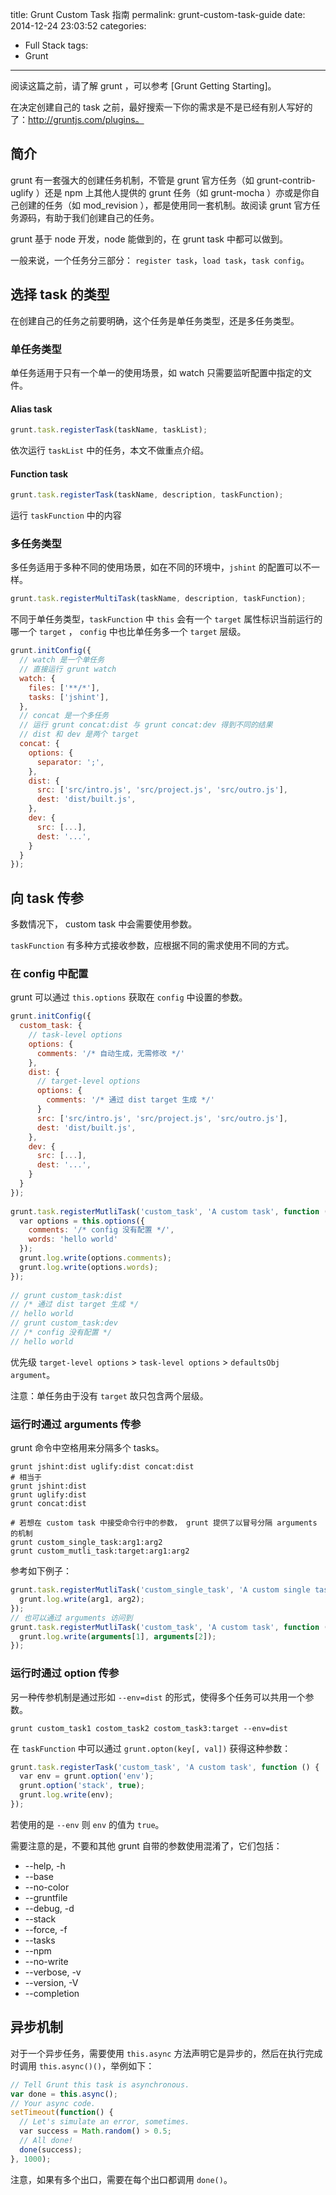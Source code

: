 title: Grunt Custom Task 指南
permalink: grunt-custom-task-guide
date: 2014-12-24 23:03:52
categories:
- Full Stack
tags:
- Grunt
---

阅读这篇之前，请了解 grunt ，可以参考 [Grunt Getting Starting]。

在决定创建自己的 task 之前，最好搜索一下你的需求是不是已经有别人写好的了：http://gruntjs.com/plugins。

<!-- more -->

## 简介

grunt 有一套强大的创建任务机制，不管是 grunt 官方任务（如 grunt-contrib-uglify ）还是 npm 上其他人提供的 grunt 任务（如 grunt-mocha ）亦或是你自己创建的任务（如 mod_revision ），都是使用同一套机制。故阅读 grunt 官方任务源码，有助于我们创建自己的任务。

grunt 基于 node 开发，node 能做到的，在 grunt task 中都可以做到。

一般来说，一个任务分三部分： `register task`，`load task`，`task config`。

## 选择 task 的类型

在创建自己的任务之前要明确，这个任务是单任务类型，还是多任务类型。

### 单任务类型

单任务适用于只有一个单一的使用场景，如 watch 只需要监听配置中指定的文件。

#### Alias task

```js
grunt.task.registerTask(taskName, taskList);
```

依次运行 `taskList` 中的任务，本文不做重点介绍。

#### Function task

```js
grunt.task.registerTask(taskName, description, taskFunction);
```

运行 `taskFunction` 中的内容

### 多任务类型

多任务适用于多种不同的使用场景，如在不同的环境中，`jshint` 的配置可以不一样。

```js
grunt.task.registerMultiTask(taskName, description, taskFunction);
```

不同于单任务类型，`taskFunction` 中 `this` 会有一个 `target` 属性标识当前运行的哪一个 `target` ， `config` 中也比单任务多一个 `target` 层级。

```js
grunt.initConfig({
  // watch 是一个单任务
  // 直接运行 grunt watch
  watch: {
    files: ['**/*'],
    tasks: ['jshint'],
  },
  // concat 是一个多任务
  // 运行 grunt concat:dist 与 grunt concat:dev 得到不同的结果
  // dist 和 dev 是两个 target
  concat: {
    options: {
      separator: ';',
    },
    dist: {
      src: ['src/intro.js', 'src/project.js', 'src/outro.js'],
      dest: 'dist/built.js',
    },
    dev: {
      src: [...],
      dest: '...',
    }
  }
});
```

## 向 task 传参

多数情况下， custom task 中会需要使用参数。

`taskFunction` 有多种方式接收参数，应根据不同的需求使用不同的方式。

### 在 config 中配置

grunt 可以通过 `this.options` 获取在 `config` 中设置的参数。

```js
grunt.initConfig({
  custom_task: {
    // task-level options
    options: {
      comments: '/* 自动生成，无需修改 */'
    },
    dist: {
      // target-level options
      options: {
        comments: '/* 通过 dist target 生成 */'
      }
      src: ['src/intro.js', 'src/project.js', 'src/outro.js'],
      dest: 'dist/built.js',
    },
    dev: {
      src: [...],
      dest: '...',
    }
  }
});
 
grunt.task.registerMutliTask('custom_task', 'A custom task', function () {
  var options = this.options({
    comments: '/* config 没有配置 */',
    words: 'hello world'
  });
  grunt.log.write(options.comments);
  grunt.log.write(options.words);
});
 
// grunt custom_task:dist
// /* 通过 dist target 生成 */
// hello world
// grunt custom_task:dev
// /* config 没有配置 */
// hello world
```

优先级 `target-level options` > `task-level options` > `defaultsObj argument`。

注意：单任务由于没有 `target` 故只包含两个层级。

### 运行时通过 arguments 传参

grunt 命令中空格用来分隔多个 tasks。

```shell
grunt jshint:dist uglify:dist concat:dist
# 相当于
grunt jshint:dist
grunt uglify:dist
grunt concat:dist
 
# 若想在 custom task 中接受命令行中的参数， grunt 提供了以冒号分隔 arguments 的机制
grunt custom_single_task:arg1:arg2
grunt custom_mutli_task:target:arg1:arg2
```

参考如下例子：

```js
grunt.task.registerMutliTask('custom_single_task', 'A custom single task', function (arg1, arg2) {
  grunt.log.write(arg1, arg2);
});
// 也可以通过 arguments 访问到
grunt.task.registerMutliTask('custom_task', 'A custom task', function () {
  grunt.log.write(arguments[1], arguments[2]);
});
```

### 运行时通过 option 传参

另一种传参机制是通过形如 `--env=dist` 的形式，使得多个任务可以共用一个参数。

```shell
grunt custom_task1 costom_task2 costom_task3:target --env=dist
```

在 `taskFunction` 中可以通过 `grunt.opton(key[, val])` 获得这种参数：

```js
grunt.task.registerTask('custom_task', 'A custom task', function () {
  var env = grunt.option('env');
  grunt.option('stack', true);
  grunt.log.write(env);
});
```

若使用的是 `--env` 则 `env` 的值为 `true`。

需要注意的是，不要和其他 grunt 自带的参数使用混淆了，它们包括：

- --help, -h
- --base
- --no-color
- --gruntfile
- --debug, -d
- --stack
- --force, -f
- --tasks
- --npm
- --no-write
- --verbose, -v
- --version, -V
- --completion

## 异步机制

对于一个异步任务，需要使用 `this.async` 方法声明它是异步的，然后在执行完成时调用 `this.async()()`，举例如下：

```js
// Tell Grunt this task is asynchronous.
var done = this.async();
// Your async code.
setTimeout(function() {
  // Let's simulate an error, sometimes.
  var success = Math.random() > 0.5;
  // All done!
  done(success);
}, 1000);
```

注意，如果有多个出口，需要在每个出口都调用 `done()`。
